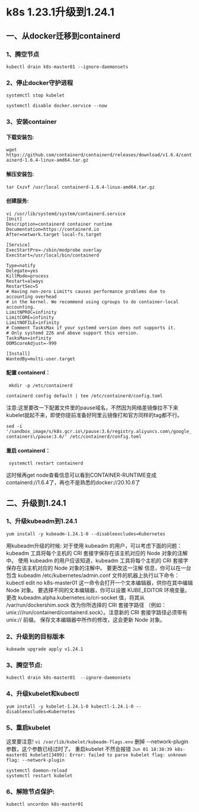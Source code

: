 # k8s 1.23.1升级到1.24.1
## 一、从docker迁移到containerd
###  1、腾空节点
   ``` kubectl drain k8s-master01 --ignore-daemonsets ```
### 2、停止docker守护进程
   ``` systemctl stop kubelet ```
   
   ``` systemctl disable docker.service --now ```
### 3、安装container
#### 下载安装包:
``` wget https://github.com/containerd/containerd/releases/download/v1.6.4/containerd-1.6.4-linux-amd64.tar.gz ```
#### 解压安装包:
``` tar Cxzvf /usr/local containerd-1.6.4-linux-amd64.tar.gz ```
#### 创建服务:
```
vi /usr/lib/systemd/system/containerd.service
[Unit]
Description=containerd container runtime
Documentation=https://containerd.io
After=network.target local-fs.target

[Service]
ExecStartPre=-/sbin/modprobe overlay
ExecStart=/usr/local/bin/containerd

Type=notify
Delegate=yes
KillMode=process
Restart=always
RestartSec=5
# Having non-zero Limit*s causes performance problems due to accounting overhead
# in the kernel. We recommend using cgroups to do container-local accounting.
LimitNPROC=infinity
LimitCORE=infinity
LimitNOFILE=infinity
# Comment TasksMax if your systemd version does not supports it.
# Only systemd 226 and above support this version.
TasksMax=infinity
OOMScoreAdjust=-999

[Install]
WantedBy=multi-user.target
```
#### 配置 containerd：
   ``` mkdir -p /etc/containerd```
   
   ```containerd config default | tee /etc/containerd/config.toml```
   
注意:这里要改一下配置文件里的pause域名，不然因为网络差镜像拉不下来kubelet就起不来，即使你提前准备好阿里云镜像打和官方同样的tag都不行。

```sed -i '/sandbox_image/s/k8s.gcr.io\/pause:3.6/registry.aliyuncs.com\/google_containers\/pause:3.6/' /etc/containerd/config.toml```
#### 重启 containerd：
   ``` systemctl restart containerd```

这时候再get node查看信息可以看到CONTAINER-RUNTIME变成containerd://1.6.4了，再也不是熟悉的docker://20.10.6了



## 二、升级到1.24.1
### 1、升级kubeadm到1.24.1
   ```yum install -y kubeadm-1.24.1-0 --disableexcludes=Kubernetes```

用kubeadm升级的时候:
对于使用 kubeadm 的用户，可以考虑下面的问题：
kubeadm 工具将每个主机的 CRI 套接字保存在该主机对应的 Node 对象的注解中。 使用 kubeadm 的用户应该知道，kubeadm 工具将每个主机的 CRI 套接字保存在该主机对应的 Node 对象的注解中。 要更改这一注解
信息，你可以在一台包含 kubeadm /etc/kubernetes/admin.conf 文件的机器上执行以下命令：
kubectl edit no k8s-master01
这一命令会打开一个文本编辑器，供你在其中编辑 Node 对象。 要选择不同的文本编辑器，你可以设置 KUBE_EDITOR 环境变量。
更改 kubeadm.alpha.kubernetes.io/cri-socket 值，将其从 /var/run/dockershim.sock 改为你所选择的 CRI 套接字路径 （例如：unix:///run/containerd/containerd.sock）。注意新的 CRI 套接字路径必须带有
 unix:// 前缀。
保存文本编辑器中所作的修改，这会更新 Node 对象。

### 2、升级到的目标版本
   ```kubeadm upgrade apply v1.24.1```

### 3、腾空节点:
   ```kubectl drain k8s-master01  --ignore-daemonsets```

### 4、升级kubelet和kubectl
   ```yum install -y kubelet-1.24.1-0 kubectl-1.24.1-0 --disableexcludes=Kubernetes```

### 5、重启kubelet
这里要注意!
   ```vi /var/lib/kubelet/kubeadm-flags.env```
删掉 --network-plugin参数，这个参数已经过时了。
重启kubelet
不然会报错
```Jun 01 18:38:39 k8s-master01 kubelet[3499]: Error: failed to parse kubelet flag: unknown flag: --network-plugin```

```
systemctl daemon-reload
systemctl restart kubelet
```

### 6、解除节点保护:
```kubectl uncordon k8s-master01```

